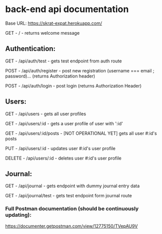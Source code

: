 # back-end api documentation

Base URL: https://skrat-expat.herokuapp.com/

GET - / - returns welcome message

## Authentication:

GET - /api/auth/test - gets test endpoint from auth route

POST - /api/auth/register - post new registration (username === email ; password)... (returns Authorization header) 

POST - /api/auth/login - post login (returns Authorization Header)

## Users:

GET - /api/users - gets all user profiles

GET - /api/users/:id - gets a user profile of user with ':id'

GET - /api/users/:id/posts - [NOT OPERATIONAL YET] gets all user #:id's posts 

PUT - /api/users/:id - updates user #:id's user profile

DELETE - /api/users/:id - deletes user #:id's user profile

## Journal:

GET - /api/journal - gets endpoint with dummy journal entry data

GET - /api/journal/test - gets test endpoint form journal route


### Full Postman documentation (should be continuously updating):

https://documenter.getpostman.com/view/12775150/TVepAU9V
